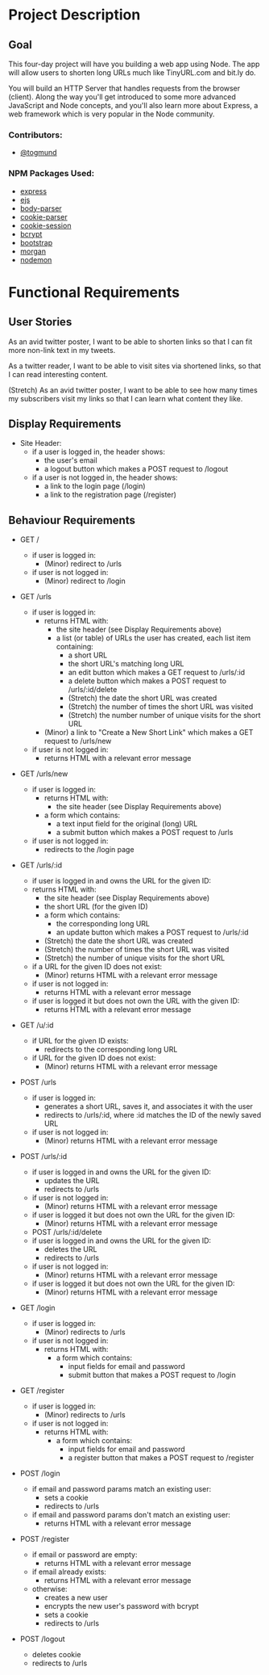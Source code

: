 # Project Description

## Goal
This four-day project will have you building a web app using Node. The app will allow users to shorten long URLs much like TinyURL.com and bit.ly do.

You will build an HTTP Server that handles requests from the browser (client). Along the way you'll get introduced to some more advanced JavaScript and Node concepts, and you'll also learn more about Express, a web framework which is very popular in the Node community.

### Contributors:
* [@togmund](https://github.com/togmund)

### NPM Packages Used:
* [express](https://github.com/expressjs/express)
* [ejs](https://github.com/mde/ejs)
* [body-parser](https://github.com/expressjs/body-parser)
* [cookie-parser](https://github.com/expressjs/cookie-parser)
* [cookie-session](https://github.com/expressjs/cookie-session)
* [bcrypt](https://github.com/kelektiv/node.bcrypt.js)
* [bootstrap](https://github.com/twbs/bootstrap)
* [morgan](https://github.com/expressjs/morgan)
* [nodemon](https://github.com/remy/nodemon)

# Functional Requirements

## User Stories
As an avid twitter poster,
I want to be able to shorten links
so that I can fit more non-link text in my tweets.

As a twitter reader,
I want to be able to visit sites via shortened links,
so that I can read interesting content.

(Stretch) As an avid twitter poster,
I want to be able to see how many times my subscribers visit my links
so that I can learn what content they like.

## Display Requirements
* Site Header:
  * if a user is logged in, the header shows:
    * the user's email
    * a logout button which makes a POST request to /logout
  * if a user is not logged in, the header shows:
    * a link to the login page (/login)
    * a link to the registration page (/register) 

## Behaviour Requirements

* GET /
  * if user is logged in:
      * (Minor) redirect to /urls
  * if user is not logged in:
      * (Minor) redirect to /login

* GET /urls

  * if user is logged in:
    * returns HTML with:
      * the site header (see Display Requirements above)
      * a list (or table) of URLs the user has created, each list item containing:
        * a short URL
        * the short URL's matching long URL
        * an edit button which makes a GET request to /urls/:id
        * a delete button which makes a POST request to /urls/:id/delete
        * (Stretch) the date the short URL was created
        * (Stretch) the number of times the short URL was visited
        * (Stretch) the number number of unique visits for the short URL
    * (Minor) a link to "Create a New Short Link" which makes a GET request to /urls/new
  * if user is not logged in:
    * returns HTML with a relevant error message

* GET /urls/new

  * if user is logged in:
    * returns HTML with:
      * the site header (see Display Requirements above)
    * a form which contains:
      * a text input field for the original (long) URL
      * a submit button which makes a POST request to /urls
  * if user is not logged in:
    * redirects to the /login page

* GET /urls/:id

  * if user is logged in and owns the URL for the given ID:
  * returns HTML with:
    * the site header (see Display Requirements above)
    * the short URL (for the given ID)
    * a form which contains:
      * the corresponding long URL
      * an update button which makes a POST request to /urls/:id
    * (Stretch) the date the short URL was created
    * (Stretch) the number of times the short URL was visited
    * (Stretch) the number of unique visits for the short URL
  * if a URL for the given ID does not exist:
    * (Minor) returns HTML with a relevant error message
  * if user is not logged in:
    * returns HTML with a relevant error message
  * if user is logged it but does not own the URL with the given ID:
    * returns HTML with a relevant error message

* GET /u/:id

  * if URL for the given ID exists:
    * redirects to the corresponding long URL
  * if URL for the given ID does not exist:
    * (Minor) returns HTML with a relevant error message

* POST /urls

  * if user is logged in:
    * generates a short URL, saves it, and associates it with the user
    * redirects to /urls/:id, where :id matches the ID of the newly saved URL
  * if user is not logged in:
    * (Minor) returns HTML with a relevant error message

* POST /urls/:id

  * if user is logged in and owns the URL for the given ID:
    * updates the URL
    * redirects to /urls
  * if user is not logged in:
    * (Minor) returns HTML with a relevant error message
  * if user is logged it but does not own the URL for the given ID:
    * (Minor) returns HTML with a relevant error message
  * POST /urls/:id/delete
  * if user is logged in and owns the URL for the given ID:
    * deletes the URL
    * redirects to /urls
  * if user is not logged in:
    * (Minor) returns HTML with a relevant error message
  * if user is logged it but does not own the URL for the given ID:
    * (Minor) returns HTML with a relevant error message

* GET /login

  * if user is logged in:
    * (Minor) redirects to /urls
  * if user is not logged in:
    * returns HTML with:
      * a form which contains:
        * input fields for email and password
        * submit button that makes a POST request to /login

* GET /register

  * if user is logged in:
    * (Minor) redirects to /urls
  * if user is not logged in:
    * returns HTML with:
      * a form which contains:
        * input fields for email and password
        * a register button that makes a POST request to /register

* POST /login

  * if email and password params match an existing user:
    * sets a cookie
    * redirects to /urls
  * if email and password params don't match an existing user:
    * returns HTML with a relevant error message

* POST /register

  * if email or password are empty:
    * returns HTML with a relevant error message
  * if email already exists:
    * returns HTML with a relevant error message
  * otherwise:
    * creates a new user
    * encrypts the new user's password with bcrypt
    * sets a cookie
    * redirects to /urls

* POST /logout

  * deletes cookie
  * redirects to /urls
